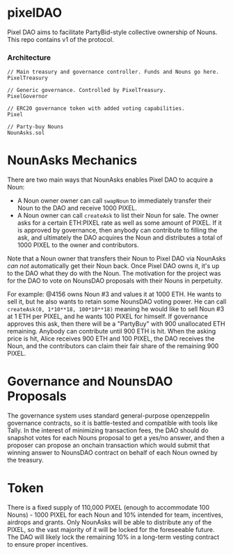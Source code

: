 # pixelDAO

Pixel DAO aims to facilitate PartyBid-style collective ownership of Nouns.
This repo contains v1 of the protocol.

### Architecture

```
// Main treasury and governance controller. Funds and Nouns go here.
PixelTreasury

// Generic governance. Controlled by PixelTreasury.
PixelGovernor

// ERC20 governance token with added voting capabilities.
Pixel

// Party-buy Nouns
NounAsks.sol
```

# NounAsks Mechanics

There are two main ways that NounAsks enables Pixel DAO to acquire a Noun: 
- A Noun owner owner can call `swapNoun` to immediately transfer their Noun to the DAO and receive 1000 PIXEL. 
- A Noun owner can call `createAsk` to list their Noun for sale. The owner asks for a certain ETH:PIXEL rate as well as some amount of PIXEL. If it is approved by governance, then anybody can contribute to filling the ask, and ultimately the DAO acquires the Noun and distributes a total of 1000 PIXEL to the owner and contributors.


 
Note that a Noun owner that transfers their Noun to Pixel DAO via NounAsks *can not* automatically get their Noun back. Once Pixel DAO owns it, it's up to the DAO what they do with the Noun. The motivation for the project was for the DAO to vote on NounsDAO proposals with their Nouns in perpetuity.

For example: @4156 owns Noun #3 and values it at 1000 ETH. He wants to sell it, but he also wants to retain some NounsDAO voting power. He can call `createAsk(0, 1*10**18, 100*10**18)` meaning he would like to sell Noun #3 at 1 ETH per PIXEL, and he wants 100 PIXEL for himself. If governance approves this ask, then there will be a "PartyBuy" with 900 unallocated ETH remaining. Anybody can contribute until 900 ETH is hit. When the asking price is hit, Alice receives 900 ETH and 100 PIXEL, the DAO receives the Noun, and the contributors can claim their fair share of the remaining 900 PIXEL.


# Governance and NounsDAO Proposals
The governance system uses standard general-purpose openzeppelin governance contracts, so it is battle-tested and compatible with tools like Tally. In the interest of minimizing transaction fees, the DAO should do snapshot votes for each Nouns proposal to get a yes/no answer, and then a proposer can propose an onchain transaction which would submit that winning answer to NounsDAO contract on behalf of each Noun owned by the treasury.


# Token
There is a fixed supply of 110,000 PIXEL (enough to accommodate 100 Nouns) - 1000 PIXEL for each Noun and 10% intended for team, incentives, airdrops and grants. Only NounAsks will be able to distribute any of the PIXEL, so the vast majority of it will be locked for the foreseeable future. The DAO will likely lock the remaining 10% in a long-term vesting contract to ensure proper incentives.
